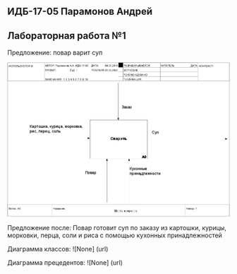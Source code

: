 ## ИДБ-17-05 Парамонов Андрей
## Лабораторная работа №1

Предложение: повар варит суп

![None](https://github.com/aeprmnv/aeprmnv.github.io/blob/master/Lab1/model.png)

Предложение после: Повар готовит суп по заказу из картошки, курицы, морковки, перца, соли и риса с помощью кухонных принадлежностей

Диаграмма классов:
![None] (url)

Диаграмма прецедентов:
![None] (url)
